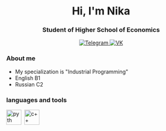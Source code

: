 <div id="header" align="center">
  <h1> Hi, I'm Nika </h1>
  <h3> Student of Higher School of Economics </h3>
</div>

<div id="socials" align="center">
  <a href="https://t.me/nikamartro">
    <img scr="https://img.shields.io/badge/Telegram-blue?style=for-the-badge&logo=telegram&logoColor=white" alt="Telegram"/>
  </a>
  <a href="https://vk.com/martnik">
    <img scr="https://img.shields.io/badge/VK-blue?style=for-the-badge&logo=vk&logoColor=white" alt="VK"/>
  </a>
</div>

### About me
- My specialization is "Industrial Programming"
- English B1
- Russian C2

### languages and tools
<img src="https://cdn.jsdelivr.net/gh/devicons/devicon/icons/python/python-original.svg"
title="pyth" width="40" height="40" />&nbsp;
<img src="https://cdn.jsdelivr.net/gh/devicons/devicon/icons/c++/c++-original.svg"
title="c++" width="40" height="40" />&nbsp;
